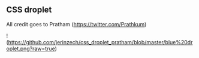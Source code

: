 ## CSS droplet

All credit goes to Pratham (https://twitter.com/Prathkum)

!(https://github.com/jerinzech/css_droplet_pratham/blob/master/blue%20droplet.png?raw=true)
